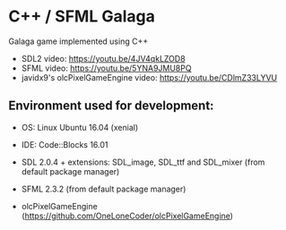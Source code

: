 # C++ / SFML Galaga

Galaga game implemented using C++

* SDL2 video: https://youtu.be/4JV4qkLZOD8
* SFML video: https://youtu.be/5YNA9JMU8PQ
* javidx9's olcPixelGameEngine video: https://youtu.be/CDlmZ33LYVU

## Environment used for development:

* OS: Linux Ubuntu 16.04 (xenial)
* IDE: Code::Blocks 16.01

* SDL 2.0.4 + extensions: SDL_image, SDL_ttf and SDL_mixer (from default package manager)
* SFML 2.3.2 (from default package manager)
* olcPixelGameEngine (https://github.com/OneLoneCoder/olcPixelGameEngine)

